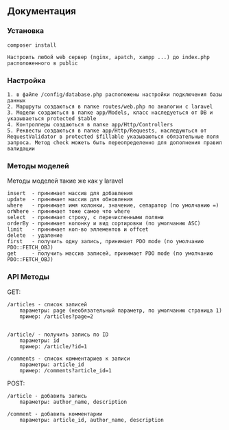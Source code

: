 ## Документация

### Установка
    composer install

    Настроить любой web сервер (nginx, apatch, xampp ...) до index.php расположенного в public

### Настройка
    1. в файле /config/database.php расположены настройки подключения базы данных
    2. Маршруты создаються в папке routes/web.php по аналогии с laravel
    3. Модели создаються в папке app/Models, класс наследуеться от DB и указываеться protected $table
    4. Контроллеры создаються в папке app/Http/Controllers
    5. Реквесты создаються в папке app/Http/Requests, наследуються от RequestValidator в protected $fillable указываються обязательные поля запроса. Метод check можеть быть переопределенно для дополнения правил валидации

### Методы моделей
Методы моделей такие же как у laravel 

    
    insert  - принимает массив для добавления
    update  - принимает массив для обновления
    where   - принимает имя колонки, значение, сепаратор (по умолчанию =)
    orWhere - принимает тоже самое что where
    select  - принимает строку, с перечисленными полями
    orderBy - принимает колонку и вид сортировки (по умолчанию ASC)
    limit   - принимает кол-во эллементов и offcet
    delete  - удаление
    first   - получить одну запись, принимает PDO mode (по умолчанию PDO::FETCH_OBJ)
    get     - получить массив записей, принимает PDO mode (по умолчанию PDO::FETCH_OBJ)
    
    
### API Методы

GET:

    /articles - список записей
        параметры: page (необязательный параметр, по умолчанию страница 1)
        пример: /articles?page=2


    /article/ - получить запись по ID
        параметры: id
        пример: /article/?id=1

    /comments - список комментариев к записи
        параметры: article_id
        пример: /comments?article_id=1


POST:


    /article - добавить запись
        параметры: author_name, description

    /comment - добавить комментарии
        параметры: article_id, author_name, description
    